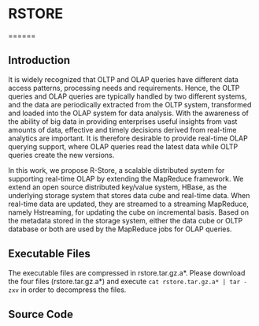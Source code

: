 # RSTORE
======
## Introduction
It is widely recognized that OLTP and OLAP
queries have different data access patterns, processing needs
and requirements. Hence, the OLTP queries and OLAP queries
are typically handled by two different systems, and the data
are periodically extracted from the OLTP system, transformed
and loaded into the OLAP system for data analysis. With the
awareness of the ability of big data in providing enterprises useful
insights from vast amounts of data, effective and timely decisions
derived from real-time analytics are important. It is therefore
desirable to provide real-time OLAP querying support, where
OLAP queries read the latest data while OLTP queries create
the new versions.

In this work, we propose R-Store, a scalable distributed
system for supporting real-time OLAP by extending the MapReduce framework.
We extend an open source distributed key/value
system, HBase, as the underlying storage system that stores data
cube and real-time data. When real-time data are updated, they
are streamed to a streaming MapReduce, namely Hstreaming, for
updating the cube on incremental basis. Based on the metadata
stored in the storage system, either the data cube or OLTP
database or both are used by the MapReduce jobs for OLAP
queries. 

## Executable Files
The executable files are compressed in rstore.tar.gz.a*. 
Please download the four files (rstore.tar.gz.a*) and execute 
`cat rstore.tar.gz.a* | tar -zxv`
in order to decompress the files.

## Source Code
